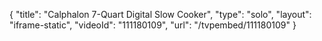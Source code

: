 {
    "title": "Calphalon 7-Quart Digital Slow Cooker",
    "type": "solo",
    "layout": "iframe-static",
    "videoId": "111180109",
    "url": "\/tvpembed\/111180109"
}